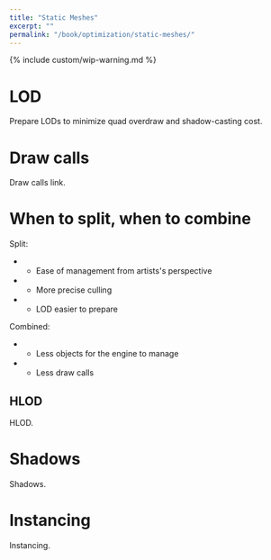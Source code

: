 ```yaml
---
title: "Static Meshes"
excerpt: ""
permalink: "/book/optimization/static-meshes/"
---
```


{% include custom/wip-warning.md %}

# LOD

Prepare LODs to minimize quad overdraw and shadow-casting cost.

# Draw calls

Draw calls link.

# When to split, when to combine

Split:

* + Ease of management from artists's perspective
* + More precise culling
* + LOD easier to prepare

Combined:

* + Less objects for the engine to manage
* + Less draw calls

## HLOD

HLOD.

# Shadows

Shadows.

# Instancing

Instancing.

